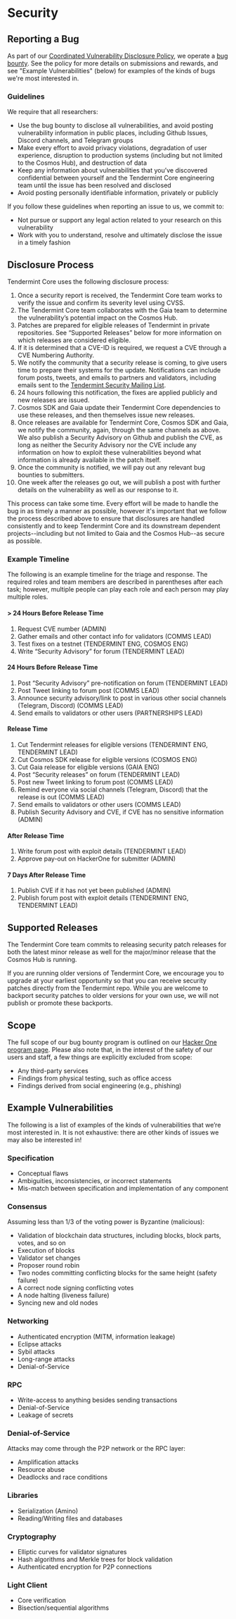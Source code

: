 # Security

## Reporting a Bug
As part of our [Coordinated Vulnerability Disclosure
Policy](https://tendermint.com/security), we operate a [bug
bounty](https://hackerone.com/tendermint).
See the policy for more details on submissions and rewards, and see "Example Vulnerabilities" (below) for examples of the kinds of bugs we're most interested in.

### Guidelines 

We require that all researchers:

* Use the bug bounty to disclose all vulnerabilities, and avoid posting vulnerability information in public places, including Github Issues, Discord channels, and Telegram groups
* Make every effort to avoid privacy violations, degradation of user experience, disruption to production systems (including but not limited to the Cosmos Hub), and destruction of data
* Keep any information about vulnerabilities that you’ve discovered confidential between yourself and the Tendermint Core engineering team until the issue has been resolved and disclosed 
* Avoid posting personally identifiable information, privately or publicly

If you follow these guidelines when reporting an issue to us, we commit to:

* Not pursue or support any legal action related to your research on this vulnerability
* Work with you to understand, resolve and ultimately disclose the issue in a timely fashion 

## Disclosure Process 
Tendermint Core uses the following disclosure process:

1. Once a security report is received, the Tendermint Core team works to verify the issue and confirm its severity level using CVSS. 
2. The Tendermint Core team collaborates with the Gaia team to determine the vulnerability’s potential impact on the Cosmos Hub. 
3. Patches are prepared for eligible releases of Tendermint in private repositories. See “Supported Releases” below for more information on which releases are considered eligible. 
4. If it is determined that a CVE-ID is required, we request a CVE through a CVE Numbering Authority. 
5. We notify the community that a security release is coming, to give users time to prepare their systems for the update. Notifications can include forum posts, tweets, and emails to partners and validators, including emails sent to the [Tendermint Security Mailing List](https://berlin.us4.list-manage.com/subscribe?u=431b35421ff7edcc77df5df10&id=3fe93307bc).
6. 24 hours following this notification, the fixes are applied publicly and new releases are issued. 
7. Cosmos SDK and Gaia update their Tendermint Core dependencies to use these releases, and then themselves issue new releases. 
8. Once releases are available for Tendermint Core, Cosmos SDK and Gaia, we notify the community, again, through the same channels as above. We also publish a Security Advisory on Github and publish the CVE, as long as neither the Security Advisory nor the CVE include any information on how to exploit these vulnerabilities beyond what information is already available in the patch itself. 
9. Once the community is notified, we will pay out any relevant bug bounties to submitters. 
10. One week after the releases go out, we will publish a post with further details on the vulnerability as well as our response to it. 

This process can take some time. Every effort will be made to handle the bug in as timely a manner as possible, however it's important that we follow the process described above to ensure that disclosures are handled consistently and to keep Tendermint Core and its downstream dependent projects--including but not limited to Gaia and the Cosmos Hub--as secure as possible. 

### Example Timeline 
The following is an example timeline for the triage and response. The required roles and team members are described in parentheses after each task; however, multiple people can play each role and each person may play multiple roles. 

#### > 24 Hours Before Release Time

1. Request CVE number (ADMIN) 
2. Gather emails and other contact info for validators (COMMS LEAD) 
3. Test fixes on a testnet  (TENDERMINT ENG, COSMOS ENG) 
4. Write “Security Advisory” for forum (TENDERMINT LEAD) 

#### 24 Hours Before Release Time

1. Post “Security Advisory” pre-notification on forum (TENDERMINT LEAD) 
2. Post Tweet linking to forum post (COMMS LEAD) 
3. Announce security advisory/link to post in various other social channels (Telegram, Discord) (COMMS LEAD) 
4. Send emails to validators or other users (PARTNERSHIPS LEAD) 

#### Release Time
1. Cut Tendermint releases for eligible versions (TENDERMINT ENG, TENDERMINT LEAD)
2. Cut Cosmos SDK release for eligible versions (COSMOS ENG)
3. Cut Gaia release for eligible versions (GAIA ENG)
4. Post “Security releases” on forum (TENDERMINT LEAD)
5. Post new Tweet linking to forum post (COMMS LEAD)
6. Remind everyone via social channels (Telegram, Discord)  that the release is out (COMMS LEAD)
7. Send emails to validators or other users (COMMS LEAD) 
8. Publish Security Advisory and CVE, if CVE has no sensitive information (ADMIN) 

#### After Release Time
1. Write forum post with exploit details (TENDERMINT LEAD)
2. Approve pay-out on HackerOne for submitter (ADMIN) 

#### 7 Days After Release Time
1. Publish CVE if it has not yet been published (ADMIN) 
2. Publish forum post with exploit details (TENDERMINT ENG, TENDERMINT LEAD)

## Supported Releases
The Tendermint Core team commits to releasing security patch releases for both the latest minor release as well for the major/minor release that the Cosmos Hub is running. 

If you are running older versions of Tendermint Core, we encourage you to upgrade at your earliest opportunity so that you can receive security patches directly from the Tendermint repo. While you are welcome to backport security patches to older versions for your own use, we will not publish or promote these backports. 

## Scope
The full scope of our bug bounty program is outlined on our [Hacker One program page](https://hackerone.com/tendermint). Please also note that, in the interest of the safety of our users and staff, a few things are explicitly excluded from scope:

* Any third-party services 
* Findings from physical testing, such as office access 
* Findings derived from social engineering (e.g., phishing)

## Example Vulnerabilities 
The following is a list of examples of the kinds of vulnerabilities that we’re most interested in. It is not exhaustive: there are other kinds of issues we may also be interested in! 

### Specification

* Conceptual flaws
* Ambiguities, inconsistencies, or incorrect statements
* Mis-match between specification and implementation of any component

### Consensus

Assuming less than 1/3 of the voting power is Byzantine (malicious):

* Validation of blockchain data structures, including blocks, block parts, votes, and so on
* Execution of blocks
* Validator set changes
* Proposer round robin
* Two nodes committing conflicting blocks for the same height (safety failure)
* A correct node signing conflicting votes
* A node halting (liveness failure)
* Syncing new and old nodes


### Networking

* Authenticated encryption (MITM, information leakage)
* Eclipse attacks
* Sybil attacks
* Long-range attacks
* Denial-of-Service

### RPC

* Write-access to anything besides sending transactions
* Denial-of-Service
* Leakage of secrets

### Denial-of-Service

Attacks may come through the P2P network or the RPC layer:

* Amplification attacks
* Resource abuse
* Deadlocks and race conditions

### Libraries

* Serialization (Amino)
* Reading/Writing files and databases

### Cryptography

* Elliptic curves for validator signatures
* Hash algorithms and Merkle trees for block validation
* Authenticated encryption for P2P connections

### Light Client

* Core verification 
* Bisection/sequential algorithms



